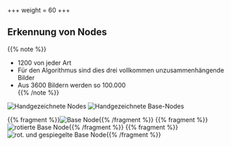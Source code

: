 +++
weight = 60
+++

## Erkennung von Nodes

{{% note %}}
- 1200 von jeder Art
- Für den Algorithmus sind dies drei vollkommen unzusammenhängende Bilder
- Aus 3600 Bildern werden so 100.000  
{{% /note %}}

![Handgezeichnete Nodes](images/nodes.png)
![Handgezeichnete Base-Nodes](images/base_nodes.png)



{{% fragment %}}![Base Node](images/base_node.png){{% /fragment %}}
{{% fragment %}}![rotierte Base Node](images/base_node_rotated.png){{% /fragment %}}
{{% fragment %}}![rot. und gespiegelte Base Node](images/base_node_rotated_mirrored.png){{% /fragment %}}
